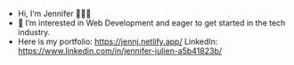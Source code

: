 - Hi, I’m Jennifer 👩🏿‍💻
- 👀 I’m interested in Web Development and eager to get started in the tech industry.
- Here is my portfolio: https://jennj.netlify.app/
LinkedIn: https://www.linkedin.com/in/jennifer-julien-a5b41823b/

